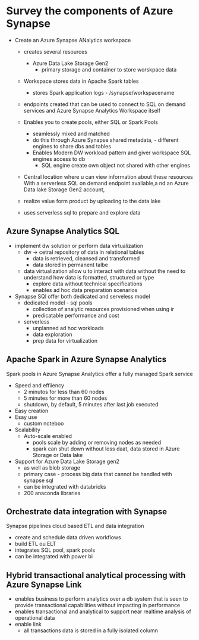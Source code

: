 # Survey the components of Azure Synapse

- Create an Azure Synapse ANalytics workspace
    - creates several resources
        - Azure Data Lake Storage Gen2
            - primary storage and container to store worskpace data
    - Workspace stores data in Apache Spark tables
        - stores Spark application logs - /synapse/workspacename
    - endpoints created that can be used to connect to SQL on demand services and Azure Synapse Analytics Workspace itself

    - Enables you to create pools, either SQL or Spark Pools
        - seamlessly mixed and matched 
        - do this through Azure Synapse shared metadata, - different engines to share dbs and tables
        - Enables Modern DW workload pattern and giver workspace SQL engines access to db
            - SQL engine create own object not shared with other engines
    
    - Central location where u can view information about these resources
With a serverless SQL on demand endpoint available,a nd an Azure Data lake Storage Gen2 account,
    - realize value form product by uploading to the data lake 
    - uses serverless sql to prepare and explore data

## Azure Synapse Analytics SQL

- implement dw solution or perform data virtualization
     - dw -> cetral repository of data in relational tables
        - data is retrieved, cleansed and transformed
        - data stored in permanent talbe
    - data virtualization allow u to interact with data without the need to understand how data is formatted, structured or type
        - explore data without technical specifications
        - enables ad hoc data preparation scenarios
- Synapse SQl offer both dedicated and serveless model
    - dedicated model - sql pools
        - collection of analytic resources provisioned when using ir
        - predicatable performance and cost
    - serverless 
        - unplanned ad hoc workloads
        - data exploration
        - prep data for virtualization

## Apache Spark in Azure Synapse Analytics
Spark pools in Azure Synapse Analytics offer a fully managed Spark service
- Speed and effiiency
    - 2 minutos for less than 60 nodes
    - 5 minutes for more than 60 nodes
    - shutdown, by default, 5 minutes after last job executed
- Easy creation
- Esay use
    - custom noteboo
- Scalability
    - Auto-scale enabled
        - pools scale by adding or removing nodes as needed
        - spark can shut down without loss daat, data stored in Azure Storage or Data lake
- Support for Azure Data Lake Storage gen2
    - as well as blob storage
    - primary case - process big data that cannot be handled with synapse sql
    - can be integrated with databricks
    - 200 anaconda libraries

## Orchestrate data integration with Synapse
Synapse pipelines cloud based ETL and data integration 
- create and schedule data driven workflows
- build ETL ou ELT
- integrates SQL pool, spark pools
- can be integrated with power bi

## Hybrid transactional analytical processing with Azure Synapse Link

- enables business to perform analytics over a db system that is seen to provide transactional capabilities without impacting in performance
- enables transactional and analytical to support near realtime analysis of operational data
- enable link 
    - all transactions data is stored in a fully isolated column